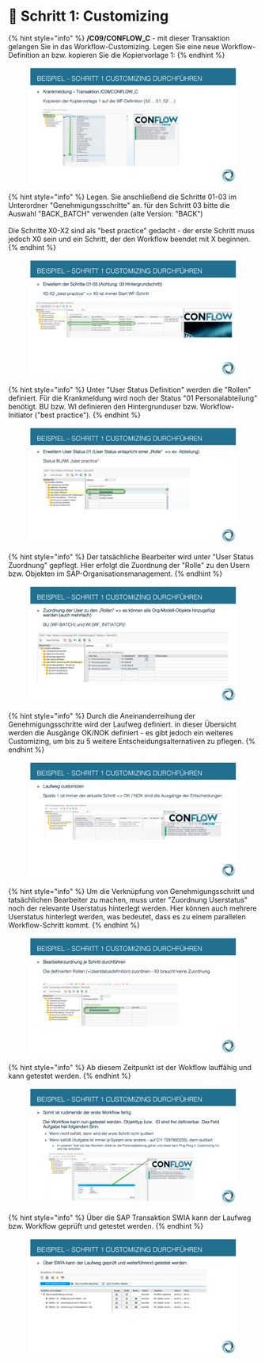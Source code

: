 # 📝 Schritt 1: Customizing

{% hint style="info" %}
**/C09/CONFLOW\_C** - mit dieser Transaktion gelangen Sie in das Workflow-Customizing. Legen Sie eine neue Workflow-Definition an bzw. kopieren Sie die Kopiervorlage 1:
{% endhint %}

<figure><img src="../../.gitbook/assets/Folie6.png" alt=""><figcaption></figcaption></figure>

{% hint style="info" %}
Legen. Sie anschließend die Schritte 01-03 im Unterordner "Genehmigungsschritte" an. für den Schritt 03 bitte die Auswahl "BACK\_BATCH" verwenden (alte Version: "BACK")\
\
Die Schritte X0-X2 sind als "best practice" gedacht - der erste Schritt muss jedoch X0 sein und ein Schritt, der den Workflow beendet mit X beginnen.
{% endhint %}

<figure><img src="../../.gitbook/assets/Folie7 (2).png" alt=""><figcaption></figcaption></figure>

{% hint style="info" %}
Unter "User Status Definition" werden die "Rollen" definiert. Für die Krankmeldung wird noch der Status "01 Personalabteilung" benötigt. BU bzw. WI definieren den Hintergrunduser bzw. Workflow-Initiator ("best practice").
{% endhint %}

<figure><img src="../../.gitbook/assets/Folie8 (1).png" alt=""><figcaption></figcaption></figure>

{% hint style="info" %}
Der tatsächliche Bearbeiter wird unter "User Status Zuordnung" gepflegt. Hier erfolgt die Zuordnung der "Rolle" zu den Usern bzw. Objekten im SAP-Organisationsmanagement.
{% endhint %}

<figure><img src="../../.gitbook/assets/Folie9.png" alt=""><figcaption></figcaption></figure>

{% hint style="info" %}
Durch die Aneinanderreihung der Genehmigungsschritte wird der Laufweg definiert. in dieser Übersicht werden die Ausgänge OK/NOK definiert - es gibt jedoch ein weiteres Customizing, um bis zu 5 weitere Entscheidungsalternativen zu pflegen.
{% endhint %}

<figure><img src="../../.gitbook/assets/Folie10 (1).png" alt=""><figcaption></figcaption></figure>

{% hint style="info" %}
Um die Verknüpfung von Genehmigungsschritt und tatsächlichen Bearbeiter zu machen, muss unter "Zuordnung Userstatus" noch der relevante Userstatus hinterlegt werden. Hier können auch mehrere Userstatus hinterlegt werden, was bedeutet, dass es zu einem parallelen Workflow-Schritt kommt.
{% endhint %}

<figure><img src="../../.gitbook/assets/Folie11.png" alt=""><figcaption></figcaption></figure>

{% hint style="info" %}
Ab diesem Zeitpunkt ist der Wokflow lauffähig und kann getestet werden.
{% endhint %}

<figure><img src="../../.gitbook/assets/Folie12 (1).png" alt=""><figcaption></figcaption></figure>

{% hint style="info" %}
Über die SAP Transaktion SWIA kann der Laufweg bzw. Workflow geprüft und getestet werden.
{% endhint %}

<figure><img src="../../.gitbook/assets/Folie13.png" alt=""><figcaption></figcaption></figure>

